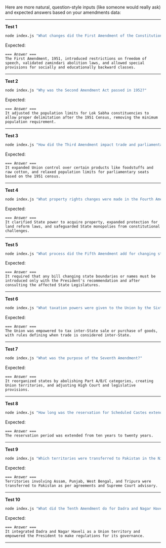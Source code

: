Here are more natural, question-style inputs (like someone would really ask) and expected answers based on your amendments data:

---

**Test 1**

```bash
node index.js "What changes did the First Amendment of the Constitution introduce?"
```

Expected:

```
=== Answer ===
The First Amendment, 1951, introduced restrictions on freedom of speech, validated zamindari abolition laws, and allowed special provisions for socially and educationally backward classes.
```

---

**Test 2**

```bash
node index.js "Why was the Second Amendment Act passed in 1952?"
```

Expected:

```
=== Answer ===
It adjusted the population limits for Lok Sabha constituencies to allow proper delimitation after the 1951 Census, removing the minimum population requirement.
```

---

**Test 3**

```bash
node index.js "How did the Third Amendment impact trade and parliamentary seats?"
```

Expected:

```
=== Answer ===
It expanded Union control over certain products like foodstuffs and raw cotton, and relaxed population limits for parliamentary seats based on the 1951 census.
```

---

**Test 4**

```bash
node index.js "What property rights changes were made in the Fourth Amendment?"
```

Expected:

```
=== Answer ===
It clarified State power to acquire property, expanded protection for land reform laws, and safeguarded State monopolies from constitutional challenges.
```

---

**Test 5**

```bash
node index.js "What process did the Fifth Amendment add for changing state boundaries?"
```

Expected:

```
=== Answer ===
It required that any bill changing state boundaries or names must be introduced only with the President's recommendation and after consulting the affected State Legislatures.
```

---

**Test 6**

```bash
node index.js "What taxation powers were given to the Union by the Sixth Amendment?"
```

Expected:

```
=== Answer ===
The Union was empowered to tax inter-State sale or purchase of goods, with rules defining when trade is considered inter-State.
```

---

**Test 7**

```bash
node index.js "What was the purpose of the Seventh Amendment?"
```

Expected:

```
=== Answer ===
It reorganized states by abolishing Part A/B/C categories, creating Union territories, and adjusting High Court and legislative provisions.
```

---

**Test 8**

```bash
node index.js "How long was the reservation for Scheduled Castes extended by the Eighth Amendment?"
```

Expected:

```
=== Answer ===
The reservation period was extended from ten years to twenty years.
```

---

**Test 9**

```bash
node index.js "Which territories were transferred to Pakistan in the Ninth Amendment?"
```

Expected:

```
=== Answer ===
Territories involving Assam, Punjab, West Bengal, and Tripura were transferred to Pakistan as per agreements and Supreme Court advisory.
```

---

**Test 10**

```bash
node index.js "What did the Tenth Amendment do for Dadra and Nagar Haveli?"
```

Expected:

```
=== Answer ===
It integrated Dadra and Nagar Haveli as a Union territory and empowered the President to make regulations for its governance.
```

---
